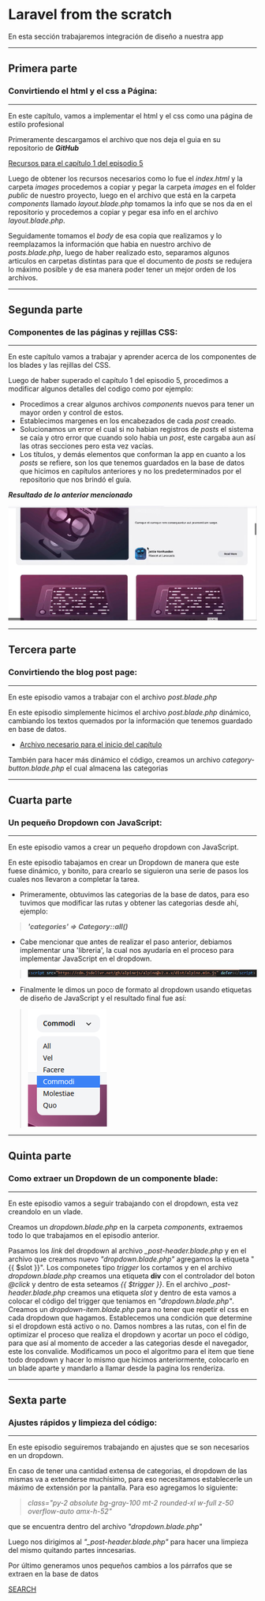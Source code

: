 # Laravel from the scratch

En esta sección trabajaremos integración de diseño a nuestra app

--------------------------------------------------------

## **Primera parte**
### Convirtiendo el html y el css a Página:
--------------------------------------------------------
En este capítulo, vamos a implementar el html y el css como una página de estilo profesional

Primeramente descargamos el archivo que nos deja el guia en su repositorio de ***GitHub***

[Recursos para el capítulo 1 del episodio 5]('https://github.com/laracasts/Laravel-From-Scratch-HTML-CSS')

Luego de obtener los recursos necesarios como lo fue el *index.html* y la carpeta *images* procedemos a copiar y pegar la carpeta *images* en el folder *public* de nuestro proyecto, luego en el archivo que está en la carpeta *components* llamado *layout.blade.php* tomamos la info que se nos da en el repositorio y procedemos a copiar y pegar esa info en el archivo *layout.blade.php*.

Seguidamente tomamos el *body* de esa copia que realizamos y lo reemplazamos la información que habia en nuestro archivo de *posts.blade.php*, luego de haber realizado esto, separamos algunos articulos en carpetas distintas para que el documento de *posts* se redujera lo máximo posible y de esa manera poder tener un mejor orden de los archivos.

--------------------------------------------------------

## **Segunda parte**
### Componentes de las páginas y rejillas CSS:
--------------------------------------------------------

En este capítulo vamos a trabajar y aprender acerca de los componentes de los blades y las rejillas del CSS.

Luego de haber superado el capítulo 1 del episodio 5, procedimos a modificar algunos detalles del codigo como por ejemplo:

* Procedimos a crear algunos archivos *components* nuevos para tener un mayor orden y control de estos.
* Establecimos margenes en los encabezados de cada *post* creado.
* Solucionamos un error el cual si no habian registros de *posts* el sistema se caía y otro error que cuando solo habia un *post*, este cargaba aun así las otras secciones pero esta vez vacías.
* Los títulos, y demás elementos que conforman la app en cuanto a los *posts* se refiere, son los que tenemos guardados en la base de datos que hicimos en capítulos anteriores y no los predeterminados por el repositorio que nos brindó el guía.

***Resultado de lo anterior mencionado***

![text image](../img/imagen66.png)

--------------------------------------------------------

## **Tercera parte**
### Convirtiendo the blog post page:
--------------------------------------------------------

En este episodio vamos a trabajar con el archivo *post.blade.php*

En este episodio simplemente hicimos el archivo *post.blade.php* dinámico, cambiando los textos quemados por la información que tenemos guardado en base de datos.

- [Archivo necesario para el inicio del capítulo]("https://github.com/laracasts/Laravel-From-Scratch-HTML-CSS/blob/main/post.html")

También para hacer más dinámico el código, creamos un archivo *category-button.blade.php* el cual almacena las categorias

--------------------------------------------------------

## **Cuarta parte**
### Un pequeño Dropdown con JavaScript:
--------------------------------------------------------

En este episodio vamos a crear un pequeño dropdown con JavaScript.

En este episodio tabajamos en crear un Dropdown de manera que este fuese dinámico, y bonito, para crearlo se siguieron una serie de pasos los cuales nos llevaron a completar la tarea.

- Primeramente, obtuvimos las categorias de la base de datos, para eso tuvimos que modificar las rutas y obtener las categorias desde ahí, ejemplo:

> ***'categories' => Category::all()***

- Cabe mencionar que antes de realizar el paso anterior, debiamos implementar una 'libreria', la cual nos ayudaría en el proceso para implementar JavaScript en el dropdown.

> ![text image](../img/imagen67.png)

- Finalmente le dimos un poco de formato al dropdown usando etiquetas de diseño de JavaScript y el resultado final fue así:

>![text image](../img/imagen68.png)

--------------------------------------------------------

## **Quinta parte**
### Como extraer un Dropdown de un componente blade:
--------------------------------------------------------

En este episodio vamos a seguir trabajando con el dropdown, esta vez creandolo en un vlade.

Creamos un *dropdown.blade.php* en la carpeta *components*, extraemos todo lo que trabajamos en el episodio anterior.

Pasamos los *link* del dropdown al archivo *_post-header.blade.php* y en el archivo que creamos nuevo *"dropdown.blade.php"* agregamos la etiqueta "{{ $slot }}".
Los componetes tipo *trigger* los cortamos y en el archivo *dropdown.blade.php* creamos una etiqueta **div** con el controlador del boton *@click* y dentro de esta seteamos *{{ $trigger }}*.
En el archivo *_post-header.blade.php* creamos una etiqueta *slot* y dentro de esta vamos a colocar el código del trigger que teniamos en *"dropdown.blade.php"*.
Creamos un *dropdown-item.blade.php* para no tener que repetir el css en cada dropdown que hagamos.
Establecemos una condición que determine si el dropdown está activo o no.
Damos nombres a las rutas, con el fin de optimizar el proceso que realiza el dropdown y acortar un poco el código, para que así al momento de acceder a las categorias desde el navegador, este los convalide.
Modificamos un poco el algoritmo para el item que tiene todo dropdown y hacer lo mismo que hicimos anteriormente, colocarlo en un blade aparte y mandarlo a llamar desde la pagina los renderiza.

--------------------------------------------------------

## **Sexta parte**
### Ajustes rápidos y limpieza del código:
--------------------------------------------------------

En este episodio seguiremos trabajando en ajustes que se son necesarios en un dropdown.

En caso de tener una cantidad extensa de categorias, el dropdown de las mismas va a extenderse muchísimo, para eso necesitamos establecerle un máximo de extensión por la pantalla.
Para eso agregamos lo siguiente:

> *class="py-2 absolute bg-gray-100 mt-2 rounded-xl w-full z-50 overflow-auto amx-h-52"*

que se encuentra dentro del archivo *"dropdown.blade.php"*

Luego nos dirigimos al *"_post-header.blade.php"* para hacer una limpieza del mismo quitando partes inncesarias.

Por último generamos unos pequeños cambios a los párrafos que se extraen en la base de datos

[SEARCH](../entregables/search.md)